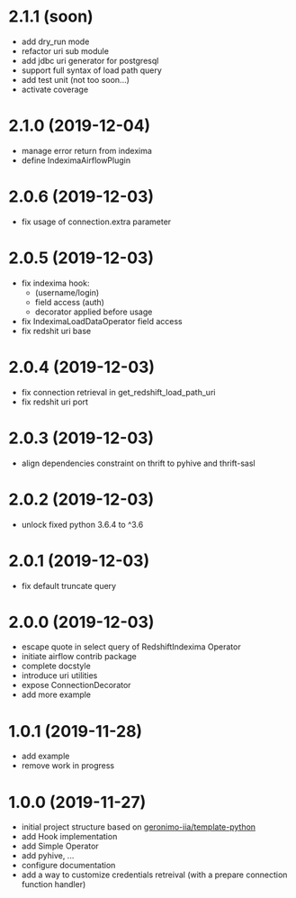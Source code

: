 # 2.1.1 (soon)

- add dry_run mode
- refactor uri sub module
- add jdbc uri generator for postgresql
- support full syntax of load path query
- add test unit (not too soon...)
- activate coverage

# 2.1.0 (2019-12-04)

- manage error return from indexima
- define IndeximaAirflowPlugin

# 2.0.6 (2019-12-03)

- fix usage of connection.extra parameter

# 2.0.5 (2019-12-03)

- fix indexima hook:
  - (username/login)
  - field access (auth)
  - decorator applied before usage
- fix IndeximaLoadDataOperator field access
- fix redshit uri base

# 2.0.4 (2019-12-03)

- fix connection retrieval in get_redshift_load_path_uri
- fix redshit uri port
  
# 2.0.3 (2019-12-03)

- align dependencies constraint on thrift to pyhive and thrift-sasl

# 2.0.2 (2019-12-03)

- unlock fixed python 3.6.4 to ^3.6

# 2.0.1 (2019-12-03)

- fix default truncate query

# 2.0.0 (2019-12-03)

- escape quote in select query of RedshiftIndexima Operator
- initiate airflow contrib package
- complete docstyle
- introduce uri utilities
- expose ConnectionDecorator
- add more example

# 1.0.1 (2019-11-28)

- add example
- remove work in progress

# 1.0.0 (2019-11-27)

- initial project structure based on [geronimo-iia/template-python](https://github.com/geronimo-iia/template-python)
- add Hook implementation
- add Simple Operator
- add pyhive, ...
- configure documentation
- add a way to customize credentials retreival (with a prepare connection function handler)

